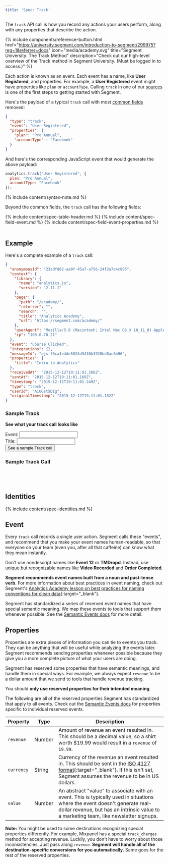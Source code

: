 ```yaml
---
title: 'Spec: Track'
---
```


The `track` API call is how you record any actions your users perform, along with any properties that describe the action.

{% include components/reference-button.html href="https://university.segment.com/introduction-to-segment/299975?reg=1&referrer=docs" icon="media/academy.svg" title="Segment University: The Track Method" description="Check out our high-level overview of the Track method in Segment University. (Must be logged in to access.)" %}

Each action is known as an event. Each event has a name, like **User Registered**, and properties. For example, a **User Registered** event might have properties like `plan` or `accountType`. Calling `track` in one of our [sources](/docs/connections/sources/) is one of the first steps to getting started with Segment.

Here's the payload of a typical `track` call with most [common fields](/docs/connections/spec/common/) removed:

```json
{
  "type": "track",
  "event": "User Registered",
  "properties": {
    "plan": "Pro Annual",
    "accountType" : "Facebook"
  }
}
```

And here's the corresponding JavaScript event that would generate the above payload:

```js
analytics.track("User Registered", {
  plan: "Pro Annual",
  accountType: "Facebook"
});
```
{% include content/syntax-note.md %}

Beyond the common fields, the `track` call has the following fields:

<table>
  {% include content/spec-table-header.md %}
  {% include content/spec-field-event.md %}
  {% include content/spec-field-event-properties.md %}
</table>

## Example

Here's a complete example of a `track` call:

```json
{
  "anonymousId": "23adfd82-aa0f-45a7-a756-24f2a7a4c895",
  "context": {
    "library": {
      "name": "analytics.js",
      "version": "2.11.1"
    },
    "page": {
      "path": "/academy/",
      "referrer": "",
      "search": "",
      "title": "Analytics Academy",
      "url": "https://segment.com/academy/"
    },
    "userAgent": "Mozilla/5.0 (Macintosh; Intel Mac OS X 10_11_0) AppleWebKit/537.36 (KHTML, like Gecko) Chrome/46.0.2490.86 Safari/537.36",
    "ip": "108.0.78.21"
  },
  "event": "Course Clicked",
  "integrations": {},
  "messageId": "ajs-f8ca1e4de5024d9430b3928bd8ac6b96",
  "properties": {
    "title": "Intro to Analytics"
  },
  "receivedAt": "2015-12-12T19:11:01.266Z",
  "sentAt": "2015-12-12T19:11:01.169Z",
  "timestamp": "2015-12-12T19:11:01.249Z",
  "type": "track",
  "userId": "AiUGstSDIg",
  "originalTimestamp": "2015-12-12T19:11:01.152Z"
}
```

<script src="https://cdnjs.cloudflare.com/ajax/libs/prism/9000.0.1/prism.min.js" integrity="sha512-UOoJElONeUNzQbbKQbjldDf9MwOHqxNz49NNJJ1d90yp+X9edsHyJoAs6O4K19CZGaIdjI5ohK+O2y5lBTW6uQ==" crossorigin="anonymous" referrerpolicy="no-referrer"></script>
<script type="text/javascript">
  function showMessage(){
      var event = document.getElementById("event").value;
      var title = document.getElementById("title").value;
      var output = 
`{
  "anonymousId": "23adfd82-aa0f-45a7-a756-24f2a7a4c895",
  "context": {
    "library": {
      "name": "analytics.js",
      "version": "2.11.1"
    },
    "page": {
      "path": "/docs/connections/spec/track/",
      "referrer": "",
      "search": "",
      "title": "Spec: Track",
      "url": "https://segment.com/docs/connections/spec/track/"
    },
    "userAgent": "Mozilla/5.0 (Macintosh; Intel Mac OS X 10_11_0) AppleWebKit/537.36 (KHTML, like Gecko) Chrome/46.0.2490.86 Safari/537.36",
    "ip": "108.0.78.21"
  },
  "event": "${event}",
  "integrations": {},
  "messageId": "ajs-f8ca1e4de5024d9430b3928bd8ac6b96",
  "properties": {
    "title": "${title}"
  },
  "receivedAt": "2015-12-12T19:11:01.266Z",
  "sentAt": "2015-12-12T19:11:01.169Z",
  "timestamp": "2015-12-12T19:11:01.249Z",
  "type": "track",
  "userId": "AiUGstSDIg",
  "originalTimestamp": "2015-12-12T19:11:01.152Z"
}`
    output_container.innerHTML = output
    Prism.highlightElement(output_container)
  }
</script>
<script>
  function showOutput() {
    var show = document.getElementById("output-code");
    if (show.style.display === "block") {
      show.style.display = "none";
    } else {
      show.style.display = "block";
    }
  }
</script>

<div class="sample-code-container">
<div class="form">
  <h3> Sample Track </h3>
  <p><b>See what your track call looks like</b></p>
  <label for="event">Event:</label>
  <input type="text" id="event"><br>
  <label for="title">Title:</label>
  <input type="text" id="title"><br>
  <input type="submit" id="submit" onclick="showMessage(); showOutput()" value="See a sample Track call">
</div>

<div class="output">
<h3>Sample Track Call</h3>
<pre class="language-javascript"><code class="language-javascript" id="output_container">

</code></pre>
</div>
</div>

## Identities

{% include content/spec-identities.md %}

## Event

Every `track` call records a single user action. Segment calls these "events", and recommend that you make your event names human-readable, so that everyone on your team (even you, after all that caffeine) can know what they mean instantly.

Don't use nondescript names like **Event 12** or **TMDropd**. Instead, use unique but recognizable names like **Video Recorded** and **Order Completed**.

**Segment recommends event names built from a noun and past-tense verb.**
For more information about best practices in event naming, check out Segment's [Analytics Academy lesson on best practices for naming conventions for clean data](https://segment.com/academy/collecting-data/naming-conventions-for-clean-data/){:target="_blank"}.

Segment has standardized a series of reserved event names that have special semantic meaning. We map these events to tools that support them whenever possible. See the [Semantic Events docs](/docs/connections/spec/semantic/) for more detail.

## Properties

Properties are extra pieces of information you can tie to events you track. They can be anything that will be useful while analyzing the events later. Segment recommends sending properties whenever possible because they give you a more complete picture of what your users are doing.

Segment has reserved some properties that have semantic meanings, and handle them in special ways. For example, we always expect `revenue` to be a dollar amount that we send to tools that handle revenue tracking.

You should **only use reserved properties for their intended meaning**.

The following are all of the reserved properties Segment has standardized that apply to all events. Check out the [Semantic Events docs](/docs/connections/spec/semantic/) for properties specific to individual reserved events.

| **Property** | **Type** | **Description**     |
|--------------|----------|---------------------|
| `revenue`    | Number   | Amount of revenue an event resulted in. This should be a decimal value, so a shirt worth $19.99 would result in a `revenue` of `19.99`.    |
| `currency`   | String   | Currency of the revenue an event resulted in. This should be sent in the [ISO 4127 format](http://en.wikipedia.org/wiki/ISO_4217){:target="_blank"}. If this isn't set, Segment assumes the revenue to be in US dollars. |
| `value`      | Number   | An abstract "value" to associate with an event. This is typically used in situations where the event doesn't generate real-dollar revenue, but has an intrinsic value to a marketing team, like newsletter signups.       |

**Note:** You might be used to some destinations recognizing special properties differently. For example, Mixpanel has a special `track_charges` method for accepting revenue. Luckily, you don't have to worry about those inconsistencies. Just pass along `revenue`.  **Segment will handle all of the destination-specific conversions for you automatically.** Same goes for the rest of the reserved properties.
